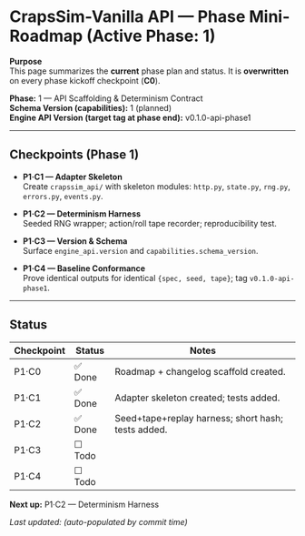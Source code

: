 # CrapsSim-Vanilla API — Phase Mini-Roadmap (Active Phase: 1)

**Purpose**  
This page summarizes the **current** phase plan and status. It is **overwritten** on every phase kickoff checkpoint (**C0**).

**Phase:** 1 — API Scaffolding & Determinism Contract  
**Schema Version (capabilities):** 1 (planned)  
**Engine API Version (target tag at phase end):** v0.1.0-api-phase1

---

## Checkpoints (Phase 1)

- **P1·C1 — Adapter Skeleton**  
  Create `crapssim_api/` with skeleton modules:
  `http.py`, `state.py`, `rng.py`, `errors.py`, `events.py`.

- **P1·C2 — Determinism Harness**  
  Seeded RNG wrapper; action/roll tape recorder; reproducibility test.

- **P1·C3 — Version & Schema**  
  Surface `engine_api.version` and `capabilities.schema_version`.

- **P1·C4 — Baseline Conformance**  
  Prove identical outputs for identical `{spec, seed, tape}`; tag `v0.1.0-api-phase1`.

---

## Status

| Checkpoint | Status  | Notes |
|------------|---------|-------|
| P1·C0      | ✅ Done | Roadmap + changelog scaffold created. |
| P1·C1      | ✅ Done | Adapter skeleton created; tests added. |
| P1·C2      | ✅ Done | Seed+tape+replay harness; short hash; tests added. |
| P1·C3      | ☐ Todo  |  |
| P1·C4      | ☐ Todo  |  |

**Next up:** P1·C2 — Determinism Harness

_Last updated: (auto-populated by commit time)_
